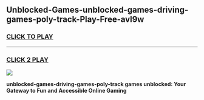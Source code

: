 
## Unblocked-Games-unblocked-games-driving-games-poly-track-Play-Free-avl9w
<h3>
<a href="https://premium76.site?title=unblocked-games-driving-games-poly-track&ref=17A">CLICK TO PLAY</a></h3>
<hr>

<h3>
<a href="https://premium76.site?title=unblocked-games-driving-games-poly-track&ref=17A">CLICK 2 PLAY</a>
  
</h3>

<a href="https://premium76.site?title=unblocked-games-driving-games-poly-track&ref=17A"><img src="https://clearcache.store/games.png"></a>


**unblocked-games-driving-games-poly-track games unblocked: Your Gateway to Fun and Accessible Online Gaming**
